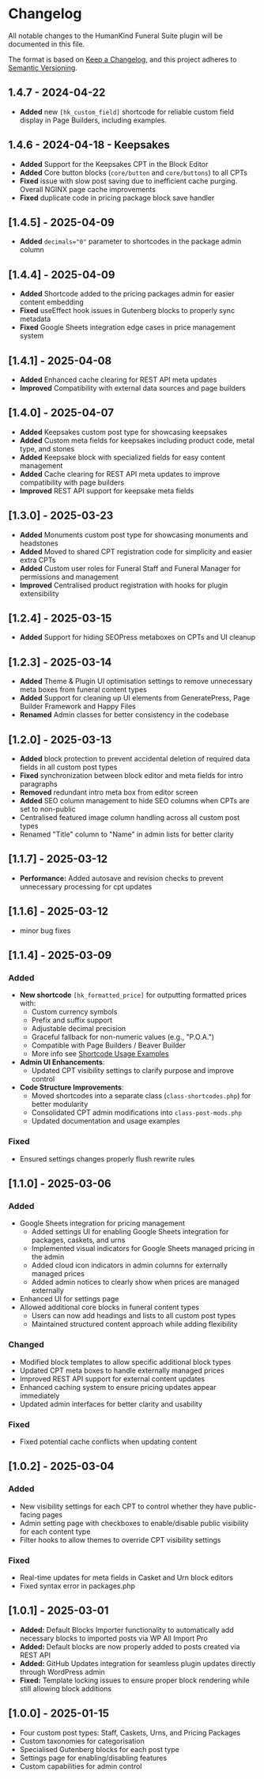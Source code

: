 # Changelog

All notable changes to the HumanKind Funeral Suite plugin will be documented in this file.

The format is based on [Keep a Changelog](https://keepachangelog.com/en/1.0.0/),
and this project adheres to [Semantic Versioning](https://semver.org/spec/v2.0.0.html).

## 1.4.7 - 2024-04-22
- **Added** new `[hk_custom_field]` shortcode for reliable custom field display in Page Builders, including examples.

## 1.4.6 - 2024-04-18 - Keepsakes
- **Added** Support for the Keepsakes CPT in the Block Editor
- **Added** Core button blocks (`core/button` and `core/buttons`) to all CPTs
- **Fixed** issue with slow post saving due to inefficient cache purging. Overall NGINX page cache improvements
- **Fixed** duplicate code in pricing package block save handler

## [1.4.5] - 2025-04-09
- **Added** `decimals="0"` parameter to shortcodes in the package admin column

## [1.4.4] - 2025-04-09
- **Added** Shortcode added to the pricing packages admin for easier content embedding
- **Fixed** useEffect hook issues in Gutenberg blocks to properly sync metadata
- **Fixed** Google Sheets integration edge cases in price management system

## [1.4.1] - 2025-04-08
- **Added** Enhanced cache clearing for REST API meta updates
- **Improved** Compatibility with external data sources and page builders

## [1.4.0] - 2025-04-07
- **Added** Keepsakes custom post type for showcasing keepsakes
- **Added** Custom meta fields for keepsakes including product code, metal type, and stones
- **Added** Keepsake block with specialized fields for easy content management
- **Added** Cache clearing for REST API meta updates to improve compatibility with page builders
- **Improved** REST API support for keepsake meta fields

## [1.3.0] - 2025-03-23
- **Added** Monuments custom post type for showcasing monuments and headstones
- **Added** Moved to shared CPT registration code for simplicity and easier extra CPTs
- **Added** Custom user roles for Funeral Staff and Funeral Manager for permissions and management
- **Improved** Centralised product registration with hooks for plugin extensibility

## [1.2.4] - 2025-03-15
- **Added** Support for hiding SEOPress metaboxes on CPTs and UI cleanup

## [1.2.3] - 2025-03-14
- **Added** Theme & Plugin UI optimisation settings to remove unnecessary meta boxes from funeral content types
- **Added** Support for cleaning up UI elements from GeneratePress, Page Builder Framework and Happy Files
- **Renamed** Admin classes for better consistency in the codebase

## [1.2.0] - 2025-03-13
- **Added** block protection to prevent accidental deletion of required data fields in all custom post types
- **Fixed** synchronization between block editor and meta fields for intro paragraphs
- **Removed** redundant intro meta box from editor screen
- **Added** SEO column management to hide SEO columns when CPTs are set to non-public
- Centralised featured image column handling across all custom post types
- Renamed "Title" column to "Name" in admin lists for better clarity

## [1.1.7] - 2025-03-12
- **Performance:** Added autosave and revision checks to prevent unnecessary processing for cpt updates

## [1.1.6] - 2025-03-12
- minor bug fixes

## [1.1.4] - 2025-03-09
### Added
- **New shortcode** `[hk_formatted_price]` for outputting formatted prices with:
  - Custom currency symbols
  - Prefix and suffix support
  - Adjustable decimal precision
  - Graceful fallback for non-numeric values (e.g., "P.O.A.")
  - Compatible with Page Builders / Beaver Builder
  - More info see [Shortcode Usage Examples](shortcode-usage.md)
- **Admin UI Enhancements**:
  - Updated CPT visibility settings to clarify purpose and improve control
- **Code Structure Improvements**:
  - Moved shortcodes into a separate class (`class-shortcodes.php`) for better modularity
  - Consolidated CPT admin modifications into `class-post-mods.php`
  - Updated documentation and usage examples

### Fixed
- Ensured settings changes properly flush rewrite rules

## [1.1.0] - 2025-03-06
### Added
- Google Sheets integration for pricing management
  - Added settings UI for enabling Google Sheets integration for packages, caskets, and urns
  - Implemented visual indicators for Google Sheets managed pricing in the admin
  - Added cloud icon indicators in admin columns for externally managed prices
  - Added admin notices to clearly show when prices are managed externally
- Enhanced UI for settings page
- Allowed additional core blocks in funeral content types
  - Users can now add headings and lists to all custom post types
  - Maintained structured content approach while adding flexibility

### Changed
- Modified block templates to allow specific additional block types
- Updated CPT meta boxes to handle externally managed prices
- Improved REST API support for external content updates
- Enhanced caching system to ensure pricing updates appear immediately
- Updated admin interfaces for better clarity and usability

### Fixed
- Fixed potential cache conflicts when updating content

## [1.0.2] - 2025-03-04
### Added
- New visibility settings for each CPT to control whether they have public-facing pages
- Admin setting page with checkboxes to enable/disable public visibility for each content type
- Filter hooks to allow themes to override CPT visibility settings

### Fixed
- Real-time updates for meta fields in Casket and Urn block editors
- Fixed syntax error in packages.php

## [1.0.1] - 2025-03-01
- **Added:** Default Blocks Importer functionality to automatically add necessary blocks to imported posts via WP All Import Pro
- **Added:** Default blocks are now properly added to posts created via REST API
- **Added:** GitHub Updates integration for seamless plugin updates directly through WordPress admin
- **Fixed:** Template locking issues to ensure proper block rendering while still allowing block additions


## [1.0.0] - 2025-01-15
- Four custom post types: Staff, Caskets, Urns, and Pricing Packages
- Custom taxonomies for categorisation
- Specialised Gutenberg blocks for each post type
- Settings page for enabling/disabling features
- Custom capabilities for admin control
